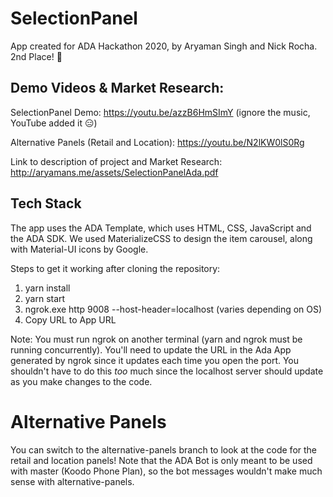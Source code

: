 # SelectionPanel

App created for ADA Hackathon 2020, by Aryaman Singh and Nick Rocha. 2nd Place! 🥈


## Demo Videos & Market Research:
SelectionPanel Demo: https://youtu.be/azzB6HmSImY (ignore the music, YouTube added it 😑)

Alternative Panels (Retail and Location): https://youtu.be/N2lKW0lS0Rg

Link to description of project and Market Research: http://aryamans.me/assets/SelectionPanelAda.pdf


## Tech Stack
The app uses the ADA Template, which uses HTML, CSS, JavaScript and the ADA SDK. We used MaterializeCSS to design the item carousel, along with Material-UI icons by Google.

Steps to get it working after cloning the repository:

1. yarn install 
2. yarn start
3. ngrok.exe http 9008 --host-header=localhost (varies depending on OS)
4. Copy URL to App URL

Note: You must run ngrok on another terminal (yarn and ngrok must be running concurrently). You'll need to update the URL in the Ada App generated by ngrok since it updates each time you open the port. You shouldn't have to do this *too* much since the localhost server should update as you make changes to the code.

# Alternative Panels
You can switch to the alternative-panels branch to look at the code for the retail and location panels! Note that the ADA Bot is only meant to be used with master (Koodo Phone Plan), so the bot messages wouldn't make much sense with alternative-panels. 

